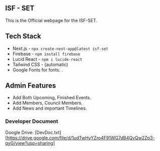 

## ISF -  SET 

This is the Official webpage for the ISF-SET. 

## Tech Stack

- Next.js - ``` npx create-next-app@latest isf-set ```
-  Firebase -  ``` npm install firebase ```
- Lucid React - ``` npm i lucide-react ```
-  Tailwind CSS - (automatic)
-  Google Fonts for fonts. .



## Admin Features

 - Add Both Upcoming, Finished Events.
 - Add Members, Council Members.
 - Add News and important Timelines.
   
### Developer Document 

Google Drive: [DevDoc.txt][https://drive.google.com/file/d/1udTwHyYZro4F91WG7dB4QvQw2Zp3-qyG/view?usp=sharing]

